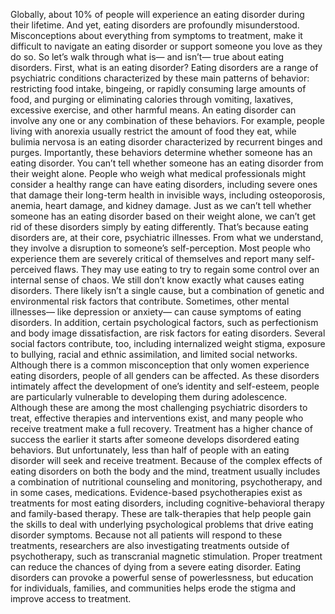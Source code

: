 Globally, about 10% of people will experience an eating disorder during their lifetime. And yet, eating disorders are profoundly misunderstood. Misconceptions about everything  from symptoms to treatment, make it difficult to navigate  an eating disorder or support someone you love as they do so. So let’s walk through what is—  and isn’t— true about eating disorders. First, what is an eating disorder? Eating disorders are a range  of psychiatric conditions characterized by these main patterns  of behavior: restricting food intake, bingeing, or rapidly consuming large amounts of food, and purging or eliminating calories through vomiting, laxatives, excessive  exercise, and other harmful means. An eating disorder can involve any one  or any combination of these behaviors. For example, people living with anorexia usually restrict the amount  of food they eat, while bulimia nervosa  is an eating disorder characterized by recurrent binges and purges. Importantly, these behaviors determine  whether someone has an eating disorder. You can’t tell whether someone has an eating disorder from their weight alone. People who weigh what medical professionals might consider a healthy range  can have eating disorders, including severe ones that damage  their long-term health in invisible ways, including osteoporosis, anemia,  heart damage, and kidney damage. Just as we can’t tell whether someone has an eating disorder based on their weight alone, we can’t get rid of these disorders  simply by eating differently. That’s because eating disorders are, at their core, psychiatric illnesses. From what we understand, they involve a disruption to someone’s self-perception. Most people who experience them  are severely critical of themselves and report many self-perceived flaws. They may use eating to try to regain  some control over an internal sense of chaos. We still don’t know exactly  what causes eating disorders. There likely isn’t a single cause, but a combination of genetic and environmental  risk factors that contribute. Sometimes, other mental illnesses— like depression or anxiety— can cause symptoms of eating disorders. In addition,  certain psychological factors, such as perfectionism  and body image dissatisfaction, are risk factors for eating disorders. Several social factors contribute, too, including internalized weight stigma, exposure to bullying, racial and ethnic assimilation,  and limited social networks. Although there is a common misconception that only women experience eating disorders, people of all genders can be affected. As these disorders intimately affect the development of one’s identity and self-esteem, people are particularly vulnerable to developing them during adolescence. Although these are among the most  challenging psychiatric disorders to treat, effective therapies  and interventions exist, and many people who receive treatment make a full recovery. Treatment has a higher chance of success the earlier it starts after someone develops  disordered eating behaviors. But unfortunately, less than half of people with an eating disorder will seek and receive treatment. Because of the complex effects of eating disorders on both the body and the mind, treatment usually includes a combination of nutritional counseling and monitoring, psychotherapy, and in some cases, medications. Evidence-based psychotherapies exist  as treatments for most eating disorders, including cognitive-behavioral therapy and family-based therapy. These are talk-therapies that help people gain the skills to deal with underlying psychological  problems that drive eating disorder symptoms. Because not all patients will respond  to these treatments, researchers are also investigating treatments outside of psychotherapy, such as transcranial magnetic stimulation. Proper treatment can reduce the chances  of dying from a severe eating disorder. Eating disorders can provoke  a powerful sense of powerlessness, but education for individuals, families, and communities helps erode the stigma and improve access to treatment. 